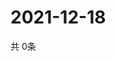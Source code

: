 # 2021-12-18
  共 0条

  <!-- BEGIN -->
  <!-- 最后更新时间Sat Dec 18 2021 13:12:26 GMT+0000 (Coordinated Universal Time) -->
  
  <!-- END -->
  
  